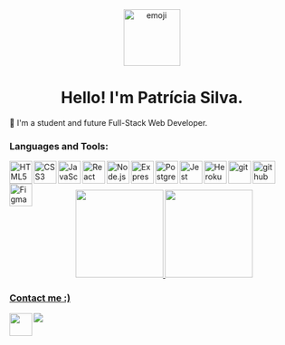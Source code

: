 <div align="center">
  <img alt="emoji" src="https://user-images.githubusercontent.com/87550368/139965905-3a3a1442-2552-433b-ae90-cc2681f6ffad.png" width="100" />
  <h1>Hello! I'm Patrícia Silva.</h1>
</div>

🔘 I'm a student and future Full-Stack Web Developer.

### Languages and Tools:
 <img align="left" width="40px" alt="HTML5" src="https://cdn.jsdelivr.net/gh/devicons/devicon/icons/html5/html5-original.svg" />
 <img align="left" width="40px" alt="CSS3" src="https://cdn.jsdelivr.net/gh/devicons/devicon/icons/css3/css3-original.svg" />
 <img align="left" width="40px" alt="JavaScript" src="https://cdn.jsdelivr.net/gh/devicons/devicon/icons/javascript/javascript-original.svg" />
 <img align="left" width="40px" alt="React" src="https://cdn.jsdelivr.net/gh/devicons/devicon/icons/react/react-original.svg" />
 <img align="left" width="40px" alt="Node.js" src="https://cdn.jsdelivr.net/gh/devicons/devicon/icons/nodejs/nodejs-original.svg" />
 <img align="left" width="40px" alt="Express" src="https://cdn.jsdelivr.net/gh/devicons/devicon/icons/express/express-original.svg" />
 <img align="left" width="40px" alt="PostgreSQL" src="https://cdn.jsdelivr.net/gh/devicons/devicon/icons/postgresql/postgresql-original.svg" />
 <img align="left" width="40px" alt="Jest" src="https://cdn.jsdelivr.net/gh/devicons/devicon/icons/jest/jest-plain.svg" />
 <img align="left" width="40px" alt="Heroku" src="https://cdn.jsdelivr.net/gh/devicons/devicon/icons/heroku/heroku-original.svg" />
 <img align="left" width="40px" alt="git" src="https://cdn.jsdelivr.net/gh/devicons/devicon/icons/git/git-original.svg" />
 <img align="left" width="40px" alt="github" src="https://cdn.jsdelivr.net/gh/devicons/devicon/icons/github/github-original.svg" />
 <img align="left" width="40px" alt="Figma" src="https://cdn.jsdelivr.net/gh/devicons/devicon/icons/figma/figma-original.svg" />
<br />
<br />
<br />

<div align="center">
  <a href="https://github.com/patricia270">
  <img height="155em" src="https://github-readme-stats.vercel.app/api?username=patricia270&show_icons=true&bg_color=FFE4E1&title_color=FF0080&icon_color=FF0080&text_color=FF69B4&include_all_commits=true&count_private=true"/>
  <img height="155em" src="https://github-readme-stats.vercel.app/api/top-langs/?username=patricia270&layout=compact&langs_count=7&bg_color=FFE4E1&title_color=FF0080&icon_color=FFE135&text_color=FF69B4"/>
</div>

### Contact me :)
  <a href="https://www.linkedin.com/in/patricia-silva-silva/" target="_blank"> 
    <img align="left" width="40px" src="https://cdn.jsdelivr.net/gh/devicons/devicon/icons/linkedin/linkedin-original.svg" target="_blank" />
  </a> 
  <a href = "mailto:patriciasilva.eq@gmail.com">
    <img align="left" src="https://img.icons8.com/fluency/48/000000/gmail-new.png" target="_blank" />
  </a>
  


